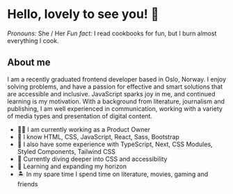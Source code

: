 # Hello, lovely to see you! 👋

_Pronouns:_ She / Her
_Fun fact:_ I read cookbooks for fun, but I burn almost everything I cook.

## About me

I am a recently graduated frontend developer based in Oslo, Norway. I enjoy solving problems, and have a passion for effective and smart solutions that are accessible and inclusive. JavaScript sparks joy in me, and continued learning is my motivation. With a background from literature, journalism and publishing, I am well experienced in communication, working with a variety of media types and presentation of digital content.

- 🧑‍💼 I am currently working as a Product Owner
- 🥇 I know HTML, CSS, JavaScript, React, Sass, Bootstrap
- 🥈 I also have some experience with TypeScript, Next, CSS Modules, Styled Components, Tailwind CSS
- 🤿 Currently diving deeper into CSS and accessibility
- 💖 Learning and expanding my horizon
- 🏝️ In my spare time I spend time on literature, movies, gaming and friends
